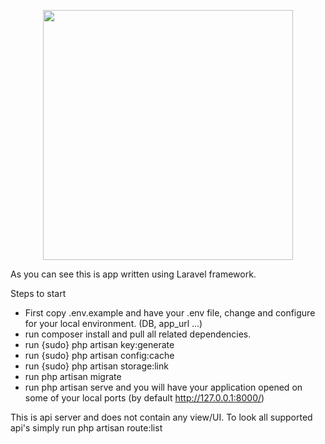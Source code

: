 <p align="center"><a href="https://laravel.com" target="_blank"><img src="https://raw.githubusercontent.com/laravel/art/master/logo-lockup/5%20SVG/2%20CMYK/1%20Full%20Color/laravel-logolockup-cmyk-red.svg" width="400"></a></p>

As you can see this is app written using Laravel framework.

Steps to start
- First copy .env.example and have your .env file, change and configure for your local environment. (DB, app_url ...)
- run composer install and pull all related dependencies.
- run {sudo} php artisan key:generate
- run {sudo} php artisan config:cache
- run {sudo} php artisan storage:link
- run php artisan migrate
- run php artisan serve and you will have your application opened on some of your local ports (by default http://127.0.0.1:8000/)

This is api server and does not contain any view/UI.
To look all supported api's simply run php artisan route:list
